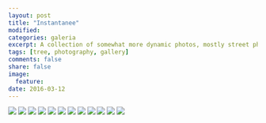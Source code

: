 ```yaml
---
layout: post
title: "Instantanee"
modified:
categories: galeria
excerpt: A collection of somewhat more dynamic photos, mostly street photography.
tags: [tree, photography, gallery]
comments: false
share: false
image:
  feature: 
date: 2016-03-12
---
```

<div class="galleria">
	<img src="/images/instantanee/0001.jpg" data-title="The professor and his goat">
	<img src="/images/instantanee/Eucharist.jpg" data-title="Eucharist">
	<img src="/images/instantanee/Pictor.jpg" data-title="Painter in Arles">
	<img src="/images/instantanee/0004.jpg" data-title="Boy in Saintes-Maries-de-la-Mer">
	<img src="/images/instantanee/0005.jpg" data-title="Couple in Arles">
	<img src="/images/instantanee/0006.jpg" data-title="Café Central">
	<img src="/images/instantanee/0007.jpg" data-title="Discussion">
	<img src="/images/instantanee/0008.jpg" data-title="Chocards">
	<img src="/images/instantanee/Porumbel.jpg" data-title="Pigeon freedom">
	<img src="/images/instantanee/0009.jpg" data-title="The End of a Tunnel">
	<img src="/images/instantanee/0010.png" data-title="Cow drinking on the way home">
	<img src="/images/instantanee/0011.jpg" data-title="Il porcellino pagliaccio :o)">
</div>
